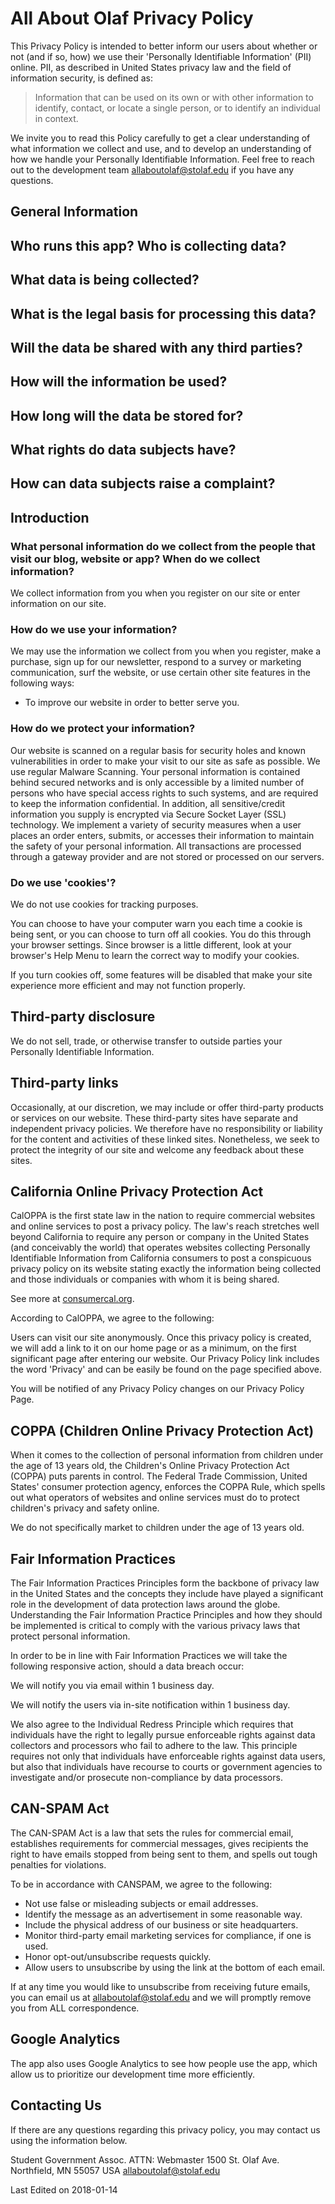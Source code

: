 # All About Olaf Privacy Policy

This Privacy Policy is intended to better inform our users about whether or not (and if so, how) we use their 'Personally Identifiable Information' (PII) online.
PII, as described in United States privacy law and the field of information security, is defined as:

> Information that can be used on its own or with other information to identify, contact, or locate a single person, or to identify an individual in context.

We invite you to read this Policy carefully to get a clear understanding of what information we collect and use, and to develop an understanding of how we handle your Personally Identifiable Information.
Feel free to reach out to the development team <allaboutolaf@stolaf.edu> if you have any questions.

## General Information

## Who runs this app? Who is collecting data?

## What data is being collected?

## What is the legal basis for processing this data?

## Will the data be shared with any third parties?

## How will the information be used?

## How long will the data be stored for?

## What rights do data subjects have?

## How can data subjects raise a complaint?
## Introduction

### What personal information do we collect from the people that visit our blog, website or app? When do we collect information?

We collect information from you when you register on our site or enter information on our site.

### How do we use your information?

We may use the information we collect from you when you register, make a purchase, sign up for our newsletter, respond to a survey or marketing communication, surf the website, or use certain other site features in the following ways:

- To improve our website in order to better serve you.

### How do we protect your information?

Our website is scanned on a regular basis for security holes and known vulnerabilities in order to make your visit to our site as safe as possible.
We use regular Malware Scanning.
Your personal information is contained behind secured networks and is only accessible by a limited number of persons who have special access rights to such systems, and are required to keep the information confidential.
In addition, all sensitive/credit information you supply is encrypted via Secure Socket Layer (SSL) technology.
We implement a variety of security measures when a user places an order enters, submits, or accesses their information to maintain the safety of your personal information.
All transactions are processed through a gateway provider and are not stored or processed on our servers.

### Do we use 'cookies'?

We do not use cookies for tracking purposes.

You can choose to have your computer warn you each time a cookie is being sent, or you can choose to turn off all cookies.
You do this through your browser settings.
Since browser is a little different, look at your browser's Help Menu to learn the correct way to modify your cookies.

If you turn cookies off, some features will be disabled that make your site experience more efficient and may not function properly.

## Third-party disclosure

We do not sell, trade, or otherwise transfer to outside parties your Personally Identifiable Information.

## Third-party links

Occasionally, at our discretion, we may include or offer third-party products or services on our website.
These third-party sites have separate and independent privacy policies.
We therefore have no responsibility or liability for the content and activities of these linked sites.
Nonetheless, we seek to protect the integrity of our site and welcome any feedback about these sites.

## California Online Privacy Protection Act

CalOPPA is the first state law in the nation to require commercial websites and online services to post a privacy policy.
The law's reach stretches well beyond California to require any person or company in the United States (and conceivably the world) that operates websites collecting Personally Identifiable Information from California consumers to post a conspicuous privacy policy on its website stating exactly the information being collected and those individuals or companies with whom it is being shared.

See more at [consumercal.org][caloppa].

[caloppa]: http://consumercal.org/california-online-privacy-protection-act-caloppa/#sthash.0FdRbT51.dpuf

According to CalOPPA, we agree to the following:

Users can visit our site anonymously.
Once this privacy policy is created, we will add a link to it on our home page or as a minimum, on the first significant page after entering our website.
Our Privacy Policy link includes the word 'Privacy' and can be easily be found on the page specified above.

You will be notified of any Privacy Policy changes on our Privacy Policy Page.

## COPPA (Children Online Privacy Protection Act)

When it comes to the collection of personal information from children under the age of 13 years old, the Children's Online Privacy Protection Act (COPPA) puts parents in control.
The Federal Trade Commission, United States' consumer protection agency, enforces the COPPA Rule, which spells out what operators of websites and online services must do to protect children's privacy and safety online.

We do not specifically market to children under the age of 13 years old.

## Fair Information Practices

The Fair Information Practices Principles form the backbone of privacy law in the United States and the concepts they include have played a significant role in the development of data protection laws around the globe.
Understanding the Fair Information Practice Principles and how they should be implemented is critical to comply with the various privacy laws that protect personal information.

In order to be in line with Fair Information Practices we will take the following responsive action, should a data breach occur:

We will notify you via email within 1 business day.

We will notify the users via in-site notification within 1 business day.

We also agree to the Individual Redress Principle which requires that individuals have the right to legally pursue enforceable rights against data collectors and processors who fail to adhere to the law.
This principle requires not only that individuals have enforceable rights against data users, but also that individuals have recourse to courts or government agencies to investigate and/or prosecute non-compliance by data processors.

## CAN-SPAM Act

The CAN-SPAM Act is a law that sets the rules for commercial email, establishes requirements for commercial messages, gives recipients the right to have emails stopped from being sent to them, and spells out tough penalties for violations.

To be in accordance with CANSPAM, we agree to the following:

- Not use false or misleading subjects or email addresses.
- Identify the message as an advertisement in some reasonable way.
- Include the physical address of our business or site headquarters.
- Monitor third-party email marketing services for compliance, if one is used.
- Honor opt-out/unsubscribe requests quickly.
- Allow users to unsubscribe by using the link at the bottom of each email.

If at any time you would like to unsubscribe from receiving future emails, you can email us at <allaboutolaf@stolaf.edu> and we will promptly remove you from ALL correspondence.

## Google Analytics

The app also uses Google Analytics to see how people use the app, which allow us to prioritize our development time more efficiently.

## Contacting Us

If there are any questions regarding this privacy policy, you may contact us using the information below.

Student Government Assoc.
ATTN: Webmaster
1500 St.
Olaf Ave.
Northfield, MN 55057 USA
<allaboutolaf@stolaf.edu>

Last Edited on 2018-01-14
